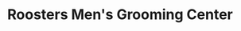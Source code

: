 ---
title: "Roosters Men's Grooming Center"
url: /glastonbury/roosters-mens-grooming-center/
shop: beauty
---